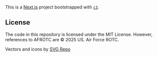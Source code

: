 This is a [Next.js](https://nextjs.org/) project bootstrapped with [`c3`](https://developers.cloudflare.com/pages/get-started/c3).

## License

The code in this repository is licensed under the MIT License. However, references to AFROTC are © 2025 US. Air Force ROTC.

Vectors and icons by <a href="https://www.svgrepo.com" target="_blank">SVG Repo</a>